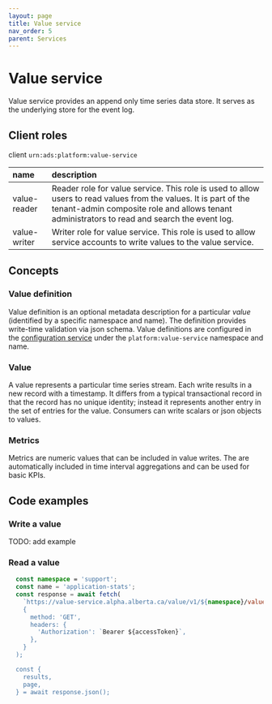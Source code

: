 ```yaml
---
layout: page
title: Value service
nav_order: 5
parent: Services
---
```


# Value service
Value service provides an append only time series data store. It serves as the underlying store for the event log.


## Client roles
client `urn:ads:platform:value-service`

| name | description |
|:-|:-|
| value-reader | Reader role for value service. This role is used to allow users to read values from the values. It is part of the tenant-admin composite role and allows tenant administrators to read and search the event log. |
| value-writer | Writer role for value service. This role is used to allow service accounts to write values to the value service. |

## Concepts
### Value definition
Value definition is an optional metadata description for a particular *value* (identified by a specific namespace and name). The definition provides write-time validation via json schema. Value definitions are configured in the [configuration service](configuration-service.md) under the `platform:value-service` namespace and name.

### Value
A value represents a particular time series stream. Each write results in a new record with a timestamp. It differs from a typical transactional record in that the record has no unique identity; instead it represents another entry in the set of entries for the value. Consumers can write scalars or json objects to values.

### Metrics
Metrics are numeric values that can be included in value writes. The are automatically included in time interval aggregations and can be used for basic KPIs.

## Code examples
### Write a value
TODO: add example

### Read a value
```typescript
  const namespace = 'support';
  const name = 'application-stats';
  const response = await fetch(
    `https://value-service.alpha.alberta.ca/value/v1/${namespace}/values/${name}`,
    {
      method: 'GET',
      headers: {
        'Authorization': `Bearer ${accessToken}`,
      },
    }
  );

  const {
    results,
    page,
  } = await response.json();
```
